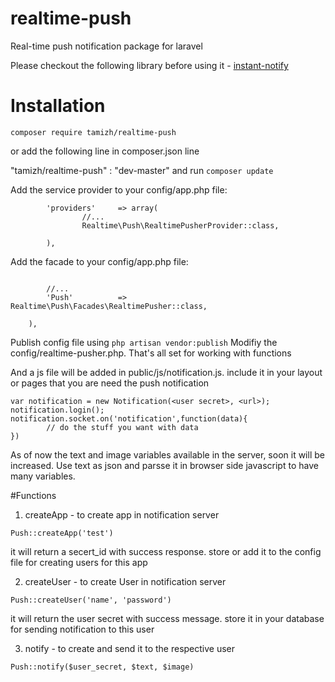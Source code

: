 # realtime-push
Real-time push notification package for laravel

Please checkout the following library before using it - <a href="http://github.com/rtamizh/instant-notify">instant-notify</a>

# Installation 

```
composer require tamizh/realtime-push
```

or add the following line in composer.json line 

"tamizh/realtime-push" : "dev-master" and run ``` composer update ```

Add the service provider to your config/app.php file:

``` 
        'providers'     => array(
                //...
                Realtime\Push\RealtimePusherProvider::class,

        ), 
```

Add the facade to your config/app.php file:

``` 'facades'       => array(

        //...
        'Push'          => Realtime\Push\Facades\RealtimePusher::class,

    ), 
```
    
Publish config file using ``` php artisan vendor:publish ```
Modifiy the config/realtime-pusher.php. That's all set for working with functions

And a js file will be added in public/js/notification.js. include it in your layout or pages that you are need the push notification

```
var notification = new Notification(<user secret>, <url>);
notification.login();
notification.socket.on('notification',function(data){
        // do the stuff you want with data
})
```
As of now the text and image variables available in the server, soon it will be increased. Use text as json and parsse it in browser side javascript to have many variables.

#Functions

1. createApp - to create app in notification server
```
Push::createApp('test')
```
it will return a secert_id with success response. store or add it to the config file for creating users for this app

2. createUser - to create User in notification server
```
Push::createUser('name', 'password')
```
it will return the user secret with success message. store it in your database for sending notification to this user

3. notify - to create and send it to the respective user
```
Push::notify($user_secret, $text, $image)
```

